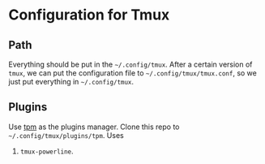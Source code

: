 # Configuration for Tmux

## Path

Everything should be put in the `~/.config/tmux`. 
After a certain version of `tmux`, we can put the configuration file to `~/.config/tmux/tmux.conf`,
so we just put everything in `~/.config/tmux`. 

## Plugins

Use [tpm](https://github.com/tmux-plugins/tpm) as the plugins manager.
Clone this repo to `~/.config/tmux/plugins/tpm`. 
Uses
1. `tmux-powerline`. 
